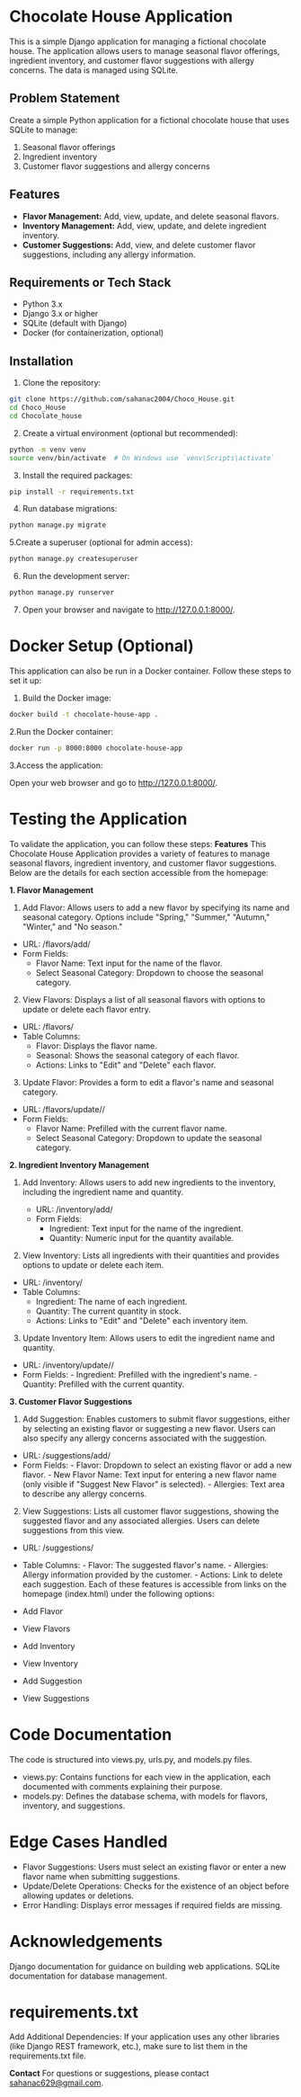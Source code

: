 # Chocolate House Application

This is a simple Django application for managing a fictional chocolate house. The application allows users to manage seasonal flavor offerings, ingredient inventory, and customer flavor suggestions with allergy concerns. The data is managed using SQLite.

## Problem Statement
Create a simple Python application for a fictional chocolate house that uses SQLite to manage:

1. Seasonal flavor offerings
2. Ingredient inventory
3. Customer flavor suggestions and allergy concerns

## Features

- **Flavor Management:** Add, view, update, and delete seasonal flavors.
- **Inventory Management:** Add, view, update, and delete ingredient inventory.
- **Customer Suggestions:** Add, view, and delete customer flavor suggestions, including any allergy information.

## Requirements or Tech Stack

- Python 3.x
- Django 3.x or higher
- SQLite (default with Django)
- Docker (for containerization, optional)

## Installation

1. Clone the repository:
```bash
git clone https://github.com/sahanac2004/Choco_House.git
cd Choco_House
cd Chocolate_house
```

2. Create a virtual environment (optional but recommended):
```bash
python -m venv venv
source venv/bin/activate  # On Windows use `venv\Scripts\activate`
```
3. Install the required packages:
```bash
pip install -r requirements.txt
```
4. Run database migrations:
```bash
python manage.py migrate
```
5.Create a superuser (optional for admin access):
```bash
python manage.py createsuperuser
```
6. Run the development server:
```bash
python manage.py runserver
```
7. Open your browser and navigate to http://127.0.0.1:8000/.


# Docker Setup (Optional)
This application can also be run in a Docker container. Follow these steps to set it up:

1. Build the Docker image:
```bash
docker build -t chocolate-house-app .
```
2.Run the Docker container:
```bash
docker run -p 8000:8000 chocolate-house-app
```
3.Access the application:

Open your web browser and go to http://127.0.0.1:8000/.

# Testing the Application
To validate the application, you can follow these steps:
**Features**
This Chocolate House Application provides a variety of features to manage seasonal flavors, ingredient inventory, and customer flavor suggestions. Below are the details for each section accessible from the homepage:

**1. Flavor Management**
1. Add Flavor: Allows users to add a new flavor by specifying its name and seasonal category. Options include "Spring," "Summer," "Autumn," "Winter," and "No season."

  - URL: /flavors/add/
  - Form Fields:
       - Flavor Name: Text input for the name of the flavor.
       - Select Seasonal Category: Dropdown to choose the seasonal category.
2. View Flavors: Displays a list of all seasonal flavors with options to update or delete each flavor entry.
    
  - URL: /flavors/
  - Table Columns:
       - Flavor: Displays the flavor name.
       - Seasonal: Shows the seasonal category of each flavor.
       - Actions: Links to "Edit" and "Delete" each flavor.
3. Update Flavor: Provides a form to edit a flavor's name and seasonal category.

  - URL: /flavors/update/<id>/
  - Form Fields:
       - Flavor Name: Prefilled with the current flavor name.
       - Select Seasonal Category: Dropdown to update the seasonal category.

**2. Ingredient Inventory Management**
1. Add Inventory: Allows users to add new ingredients to the inventory, including the ingredient name and quantity.

   - URL: /inventory/add/
   - Form Fields:
       -  Ingredient: Text input for the name of the ingredient.
       -  Quantity: Numeric input for the quantity available.
2. View Inventory: Lists all ingredients with their quantities and provides options to update or delete each item.

  - URL: /inventory/
  - Table Columns:
       -  Ingredient: The name of each ingredient.
       -  Quantity: The current quantity in stock.
       -  Actions: Links to "Edit" and "Delete" each inventory item.
3. Update Inventory Item: Allows users to edit the ingredient name and quantity.

  - URL: /inventory/update/<id>/
  - Form Fields:
        - Ingredient: Prefilled with the ingredient's name.
        - Quantity: Prefilled with the current quantity.

**3. Customer Flavor Suggestions**
1. Add Suggestion: Enables customers to submit flavor suggestions, either by selecting an existing flavor or suggesting a new flavor. Users can also specify any allergy concerns associated with the suggestion.

  - URL: /suggestions/add/
  - Form Fields:
        - Flavor: Dropdown to select an existing flavor or add a new flavor.
        - New Flavor Name: Text input for entering a new flavor name (only visible if "Suggest New Flavor" is selected).
        -  Allergies: Text area to describe any allergy concerns.
2. View Suggestions: Lists all customer flavor suggestions, showing the suggested flavor and any associated allergies. Users can delete suggestions from this view.

  - URL: /suggestions/
  - Table Columns:
        - Flavor: The suggested flavor's name.
        - Allergies: Allergy information provided by the customer.
        - Actions: Link to delete each suggestion.
Each of these features is accessible from links on the homepage (index.html) under the following options:

- Add Flavor
- View Flavors
- Add Inventory
- View Inventory
- Add Suggestion
- View Suggestions

# Code Documentation
The code is structured into views.py, urls.py, and models.py files.
- views.py: Contains functions for each view in the application, each documented with comments explaining their purpose.
- models.py: Defines the database schema, with models for flavors, inventory, and suggestions.

# Edge Cases Handled
- Flavor Suggestions: Users must select an existing flavor or enter a new flavor name when submitting suggestions.
- Update/Delete Operations: Checks for the existence of an object before allowing updates or deletions.
- Error Handling: Displays error messages if required fields are missing.

# Acknowledgements
Django documentation for guidance on building web applications.
SQLite documentation for database management.

# requirements.txt 
Add Additional Dependencies: If your application uses any other libraries (like Django REST framework, etc.), make sure to list them in the requirements.txt file.



**Contact**
For questions or suggestions, please contact sahanac629@gmail.com.
